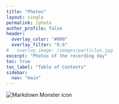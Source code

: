 ```yaml
---
title: "Photos"
layout: single
permalink: /photo
author_profile: false
header:
  overlay_color: "#000"
  overlay_filter: "0.6"
#   overlay_image: /images/particles.jpg
excerpt: "Photos of the recording day"
toc: true
toc_label: "Table of Contents"
sidebar:
  nav: "main"
---
```


<html>  
<img src="P1200908.JPG"
     alt="Markdown Monster icon"
     style="float: left; margin-right: 10px;" />
</html>
